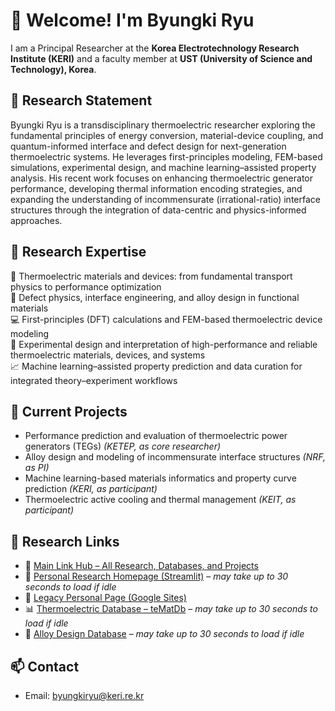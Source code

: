 # 👋 Welcome! I'm Byungki Ryu

I am a Principal Researcher at the **Korea Electrotechnology Research Institute (KERI)** and a faculty member at **UST (University of Science and Technology), Korea**.

## 🧭 Research Statement

Byungki Ryu is a transdisciplinary thermoelectric researcher exploring the fundamental principles of energy conversion, material-device coupling, and quantum-informed interface and defect design for next-generation thermoelectric systems. He leverages first-principles modeling, FEM-based simulations, experimental design, and machine learning–assisted property analysis. His recent work focuses on enhancing thermoelectric generator performance, developing thermal information encoding strategies, and expanding the understanding of incommensurate (irrational-ratio) interface structures through the integration of data-centric and physics-informed approaches.

## 🔬 Research Expertise

📘 Thermoelectric materials and devices: from fundamental transport physics to performance optimization  
🧲 Defect physics, interface engineering, and alloy design in functional materials  
💻 First-principles (DFT) calculations and FEM-based thermoelectric device modeling  
🧪 Experimental design and interpretation of high-performance and reliable thermoelectric materials, devices, and systems  
📈 Machine learning–assisted property prediction and data curation for integrated theory–experiment workflows

## 🧠 Current Projects

- Performance prediction and evaluation of thermoelectric power generators (TEGs) *(KETEP, as core researcher)*  
- Alloy design and modeling of incommensurate interface structures *(NRF, as PI)*  
- Machine learning-based materials informatics and property curve prediction *(KERI, as participant)*  
- Thermoelectric active cooling and thermal management *(KEIT, as participant)*

## 📂 Research Links

- 🧭 [Main Link Hub – All Research, Databases, and Projects](https://byungkiryu.github.io/link-home/)  
- 🔗 [Personal Research Homepage (Streamlit)](https://byungkiryu.streamlit.app/) – *may take up to 30 seconds to load if idle*  
- 🧪 [Legacy Personal Page (Google Sites)](https://sites.google.com/view/tesimulator/)  
- 📊 [Thermoelectric Database – teMatDb](https://tematdbv114.streamlit.app/) – *may take up to 30 seconds to load if idle*  
- 🧱 [Alloy Design Database](https://byungkiryu-alloydesigndb-demo-v0-33-main-v0-33-u86ejf.streamlit.app/) – *may take up to 30 seconds to load if idle*

## 📫 Contact

- Email: [byungkiryu@keri.re.kr](mailto:byungkiryu@keri.re.kr)

<!---
byungkiryu/byungkiryu is a ✨ special ✨ repository because its `README.md` (this file) appears on your GitHub profile.
You can click the Preview link to take a look at your changes.
--->

